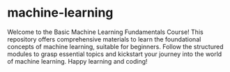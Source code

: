 # machine-learning
Welcome to the Basic Machine Learning Fundamentals Course! This repository offers comprehensive materials to learn the foundational concepts of machine learning, suitable for beginners. Follow the structured modules to grasp essential topics and kickstart your journey into the world of machine learning. Happy learning and coding!
